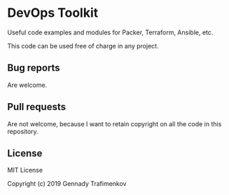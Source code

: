 # DevOps Toolkit

Useful code examples and modules for Packer, Terraform, Ansible, etc.

This code can be used free of charge in any project.

## Bug reports

Are welcome.

## Pull requests

Are not welcome, because I want to retain copyright on all the code in this repository.

## License

MIT License

Copyright (c) 2019 Gennady Trafimenkov
